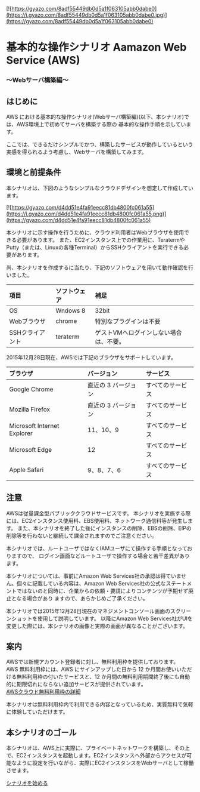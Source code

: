 ﻿[![https://gyazo.com/8adf55449db0d5a1f063105abb0dabe0](https://i.gyazo.com/8adf55449db0d5a1f063105abb0dabe0.jpg)](https://gyazo.com/8adf55449db0d5a1f063105abb0dabe0)

# 基本的な操作シナリオ Aamazon Web Service (AWS)
### ～Webサーバ構築編～
## はじめに
AWS における基本的な操作シナリオ(Webサーバ構築編)(以下、本シナリオ)では、AWS環境上で初めてサーバを構築する際の
基本的な操作手順を示しています。

ここでは、できるだけシンプルでかつ、構築したサービスが動作しているという実感を得られるよう考慮し、Webサーバを構築してみます。

## 環境と前提条件

本シナリオは、下図のようなシンプルなクラウドデザインを想定して作成しています。

[![https://gyazo.com/d4dd51e4fa91eecc81db4800fc061a55](https://i.gyazo.com/d4dd51e4fa91eecc81db4800fc061a55.png)](https://gyazo.com/d4dd51e4fa91eecc81db4800fc061a55)

本シナリオに示す操作を行うために、クラウド利用者はWebブラウザを使用できる必要があります。
また、EC2インスタンス上での作業用に、TeratermやPutty（または、Linuxの各種Terminal）からSSHクライアントを実行できる必要があります。

尚、本シナリオを作成するに当たり、下記のソフトウェアを用いて動作確認を行いました。

| 項目 | ソフトウェア | 補足 |
|:-----------|:------------|:------------|
| OS       | Wndows 8 | 32bit     |
| Webブラウザ   | chrome | 特別なプラグインは不要  |
| SSHクライアント   | teraterm | ゲストVMへログインしない場合は、不要。  |

2015年12月28日現在、AWSでは下記のブラウザをサポートしています。

| ブラウザ | バージョン | サービス |
|:------------|:-------------|:---------------|
| Google Chrome | 直近の 3 バージョン | すべてのサービス |
| Mozilla Firefox | 直近の 3 バージョン | すべてのサービス |
| Microsoft Internet Explorer | 11、10、9 | すべてのサービス |
| Microsoft Edge | 12 | すべてのサービス |
| Apple Safari | 9、8、7、6 | すべてのサービス |

## 注意
AWSは従量課金型パブリッククラウドサービスです。
本シナリオを実施する際には、EC2インスタンス使用料、EBS使用料、ネットワーク通信料等が発生します。
また、本シナリオを終了した後にインスタンスの削除、EBSの削除、EIPの削除等を行わないと継続して課金されますのでご注意ください。

本シナリオでは、ルートユーザではなくIAMユーザにて操作する手順となっておりますので、
ログイン画面などルートユーザで操作する場合と若干差異があります。

本シナリオについては、事前にAmazon Web Services社の承認は得ていません。個々に記載している内容は、Amazon Web Services社の公式なステートメントではないのと同時に、企業からの依頼・要請によりコンテンツが予期せず廃止となる場合があり
ますので、あらかじめご了承ください。

本シナリオでは2015年12月28日現在のマネジメントコンソール画面のスクリーンショットを使用して説明しています。
以降にAmazon Web Services社がUIを変更した際には、本シナリオの画像と実際の画面が異なることがございます。

## 案内
AWSでは新規アカウント登録者に対し、無料利用枠を提供しております。  
AWS 無料利用枠には、AWS にサインアップした日から 12 か月間お使いいただける無料利用枠の付いたサービスと、12 か月間の無料利用期間終了後にも自動的に期限切れにならない追加サービスが提供されています。  
[AWSクラウド無料利用枠の詳細](https://aws.amazon.com/jp/free/)

本シナリオは無料利用枠内で利用できる内容となっているため、実質無料で気軽に体験していただけます。

## 本シナリオのゴール
本シナリオは、AWS上に実際に、プライベートネットワークを構築し、その上で、EC2インスタンスを起動します。EC2インスタンスへ外部からアクセスが可能なように設定を行いながら、実際にEC2インスタンスをWebサーバとして稼働させます。

[シナリオを始める](https://github.com/yoshirako/aws-handson-scenario/blob/master/WebServer/Scenario/01-Login-to-ManagementConsole.md)
